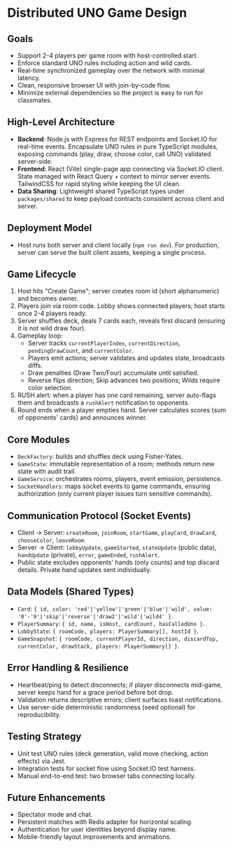 # Distributed UNO Game Design

## Goals
- Support 2-4 players per game room with host-controlled start.
- Enforce standard UNO rules including action and wild cards.
- Real-time synchronized gameplay over the network with minimal latency.
- Clean, responsive browser UI with join-by-code flow.
- Minimize external dependencies so the project is easy to run for classmates.

## High-Level Architecture
- **Backend**: Node.js with Express for REST endpoints and Socket.IO for real-time events. Encapsulate UNO rules in pure TypeScript modules, exposing commands (play, draw, choose color, call UNO) validated server-side.
- **Frontend**: React (Vite) single-page app connecting via Socket.IO client. State managed with React Query + context to mirror server events. TailwindCSS for rapid styling while keeping the UI clean.
- **Data Sharing**: Lightweight shared TypeScript types under `packages/shared` to keep payload contracts consistent across client and server.

## Deployment Model
- Host runs both server and client locally (`npm run dev`). For production, server can serve the built client assets, keeping a single process.

## Game Lifecycle
1. Host hits "Create Game"; server creates room id (short alphanumeric) and becomes owner.
2. Players join via room code. Lobby shows connected players; host starts once 2-4 players ready.
3. Server shuffles deck, deals 7 cards each, reveals first discard (ensuring it is not wild draw four).
4. Gameplay loop:
   - Server tracks `currentPlayerIndex`, `currentDirection`, `pendingDrawCount`, and `currentColor`.
   - Players emit actions; server validates and updates state, broadcasts diffs.
   - Draw penalties (Draw Two/Four) accumulate until satisfied.
   - Reverse flips direction; Skip advances two positions; Wilds require color selection.
5. RUSH alert: when a player has one card remaining, server auto-flags them and broadcasts a `rushAlert` notification to opponents.
6. Round ends when a player empties hand. Server calculates scores (sum of opponents' cards) and announces winner.

## Core Modules
- `DeckFactory`: builds and shuffles deck using Fisher-Yates.
- `GameState`: immutable representation of a room; methods return new state with audit trail.
- `GameService`: orchestrates rooms, players, event emission, persistence.
- `SocketHandlers`: maps socket events to game commands, ensuring authorization (only current player issues turn sensitive commands).

## Communication Protocol (Socket Events)
- Client -> Server: `createRoom`, `joinRoom`, `startGame`, `playCard`, `drawCard`, `chooseColor`, `leaveRoom`.
- Server -> Client: `lobbyUpdate`, `gameStarted`, `stateUpdate` (public data), `handUpdate` (private), `error`, `gameEnded`, `rushAlert`.
- Public state excludes opponents' hands (only counts) and top discard details. Private hand updates sent individually.

## Data Models (Shared Types)
- `Card`: `{ id, color: 'red'|'yellow'|'green'|'blue'|'wild', value: '0'-'9'|'skip'|'reverse'|'draw2'|'wild'|'wild4' }`.
- `PlayerSummary`: `{ id, name, isHost, cardCount, hasCalledUno }`.
- `LobbyState`: `{ roomCode, players: PlayerSummary[], hostId }`.
- `GameSnapshot`: `{ roomCode, currentPlayerId, direction, discardTop, currentColor, drawStack, players: PlayerSummary[] }`.

## Error Handling & Resilience
- Heartbeat/ping to detect disconnects; if player disconnects mid-game, server keeps hand for a grace period before bot drop.
- Validation returns descriptive errors; client surfaces toast notifications.
- Use server-side deterministic randomness (seed optional) for reproducibility.

## Testing Strategy
- Unit test UNO rules (deck generation, valid move checking, action effects) via Jest.
- Integration tests for socket flow using Socket.IO test harness.
- Manual end-to-end test: two browser tabs connecting locally.

## Future Enhancements
- Spectator mode and chat.
- Persistent matches with Redis adapter for horizontal scaling.
- Authentication for user identities beyond display name.
- Mobile-friendly layout improvements and animations.
